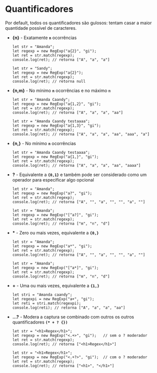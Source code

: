 # Quantificadores

Por default, todos os quantificadores são gulosos: tentam casar a maior quantidade possível de caracteres.

- **{n}** - Exatamente **`n`** ocorrências

	  let str = "Amanda";
      let regexp = new RegExp("a{2}", "gi");
	  let ret = str.match(regexp);
	  console.log(ret); // retorna ["A", "a", "a"]

	  let str = "Sandy";
	  let regexp = new RegExp("a{2}");
	  let ret = str.match(regexp);
	  console.log(ret); // retorna null

- **{n,m}** - No mínimo **`n`** ocorrências e no máximo `m`

      let str = "Amanda Caandy";
	  let regexp = new RegExp("a{1,2}", "gi");
	  let ret = str.match(regexp);
	  console.log(ret); // retorna ["A", "a", "a", "aa"]

	  let str = "Amanda Caandy testaaaa";
	  let regexp = new RegExp("a{1,3}", "gi");
	  let ret = str.match(regexp);
	  console.log(ret); // retorna ["A", "a", "a", "aa", "aaa", "a"]	

- **{n,}** - No mínimo **`n`** ocorrências

	  let str = "Amanda Caandy testaaaa";
	  let regexp = new RegExp("a{1,}", "gi");
	  let ret = str.match(regexp);
	  console.log(ret); // retorna ["A", "a", "a", "aa", "aaaa"]

- **?** - Equivalente a **`{0,1}`** e também pode ser considerado como um operador para especificar algo opcional

      let str = "Amanda";
	  let regexp = new RegExp("a?", "gi");
	  let ret = str.match(regexp);
	  console.log(ret); // retorna ["A", "", "a", "", "", "a", ""]
      
      let str = "Amanda";
      let regexp = new RegExp("[^a?]", "gi");
      let ret = str.match(regexp);
      console.log(ret); // retorna ["m", "n", "d"]

- <b>*</b> - Zero ou mais vezes, equivalente a **`{0,}`**
        
      let str = "Amanda";
	  let regexp = new RegExp("a*", "gi");
	  let ret = str.match(regexp);
	  console.log(ret); // retorna ["A", "", "a", "", "", "a", ""]  
        
      let str = "Amanda";
      let regexp = new RegExp("[^a*]", "gi");
      let ret = str.match(regexp);
      console.log(ret); // retorna ["m", "n", "d"]

- **+** - Uma ou mais vezes, equivalente a **`{1,}`**

      let stri = "Amanda caandy";
      let regexpi = new RegExp("a+", "gi");
      let reti = stri.match(regexpi);
      console.log(reti); // retorna ["A", "a", "a", "aa"]
      
- **...?** - Modera a captura se combinado com outros os outros quantificadores **`(* + ? {})`**

      let str = "<h1>Regex</h1>";
      let regexp = new RegExp("<.+>", "gi");   // sem o ? moderador
      let ret = str.match(regexp);
      console.log(ret); // retorna ["<h1>Regex</h1>"]
      
      let str = "<h1>Regex</h1>";
      let regexp = new RegExp("<.+?>", "gi");  // com o ? moderador
      let ret = str.match(regexp);
      console.log(ret); // retorna ["<h1>", "</h1>"]

